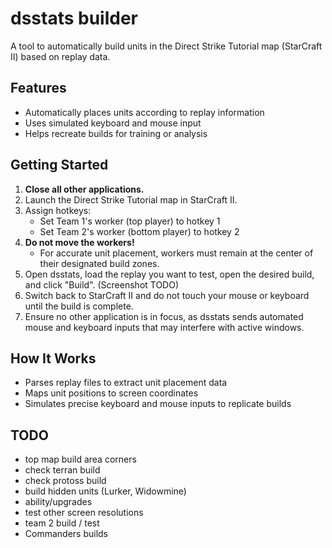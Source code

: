 
# dsstats builder

A tool to automatically build units in the Direct Strike Tutorial map (StarCraft II) based on replay data.

## Features
* Automatically places units according to replay information
* Uses simulated keyboard and mouse input
* Helps recreate builds for training or analysis

## Getting Started
1. **Close all other applications.**
2. Launch the Direct Strike Tutorial map in StarCraft II.
3. Assign hotkeys:
    * Set Team 1's worker (top player) to hotkey 1
    * Set Team 2's worker (bottom player) to hotkey 2
4. **Do not move the workers!**
    * For accurate unit placement, workers must remain at the center of their designated build zones.
5. Open dsstats, load the replay you want to test, open the desired build, and click "Build". (Screenshot TODO)
6. Switch back to StarCraft II and do not touch your mouse or keyboard until the build is complete.
7. Ensure no other application is in focus, as dsstats sends automated mouse and keyboard inputs that may interfere with active windows.

## How It Works
* Parses replay files to extract unit placement data
* Maps unit positions to screen coordinates
* Simulates precise keyboard and mouse inputs to replicate builds

## TODO
* top map build area corners
* check terran build
* check protoss build
* build hidden units (Lurker, Widowmine)
* ability/upgrades
* test other screen resolutions
* team 2 build / test
* Commanders builds
